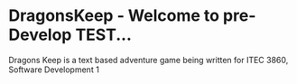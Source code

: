 DragonsKeep - Welcome to pre-Develop TEST...
===========

Dragons Keep is a text based adventure game being written for ITEC 3860, Software Development 1
